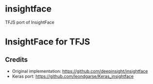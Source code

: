 # insightface
TFJS port of InsightFace
# InsightFace for TFJS

## Credits

- Original implementation: <https://github.com/deepinsight/insightface>
- Keras port: <https://github.com/leondgarse/Keras_insightface>
